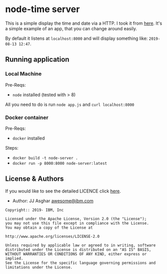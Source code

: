 # node-time server

This is a simple display the time and date via a HTTP. I took it from [here][here].
It's a simple example of an app, that you can change around easily.

By default it listens at `localhost:8000` and will display something like:
`2019-08-13 12:47`.

## Running application

### Local Machine

Pre-Reqs:
- `node` installed (tested with > 8)

All you need to do is run `node app.js` and `curl localhost:8000`

### Docker container

Pre-Reqs:
- `docker` installed

Steps:
- `docker build -t node-server .`
- `docker run -p 8000:8000 node-server:latest`

## License & Authors

If you would like to see the detailed LICENCE click [here](./LICENCE).

- Author: JJ Asghar <awesome@ibm.com>

```text
Copyright:: 2019- IBM, Inc

Licensed under the Apache License, Version 2.0 (the "License");
you may not use this file except in compliance with the License.
You may obtain a copy of the License at

http://www.apache.org/licenses/LICENSE-2.0

Unless required by applicable law or agreed to in writing, software
distributed under the License is distributed on an "AS IS" BASIS,
WITHOUT WARRANTIES OR CONDITIONS OF ANY KIND, either express or implied.
See the License for the specific language governing permissions and
limitations under the License.
```




[here]: https://gist.github.com/azs06/1514845e739de3dd6803b4c7487e19b6
